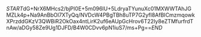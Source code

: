 $START$dG+NrX6MHcs2/bjPI0E+5m096lU+5LdryaTYunuXc01MXWWTAhJGMZLk4p+Na9AnBbOl7XTyQq/NVDcW4PBgTBh8uTP7G2yfI8AfBICmzmqowkXPrzddGKzV3QWBiR2OkOax4ntLirK2uf6eAUpGcHrov6T22Iy8eZTMfurfrdTnAw/aDGy58Ze9Ug1DJFD/B4W0CDvv6pN1iuS7/ms+Pg==$END$
